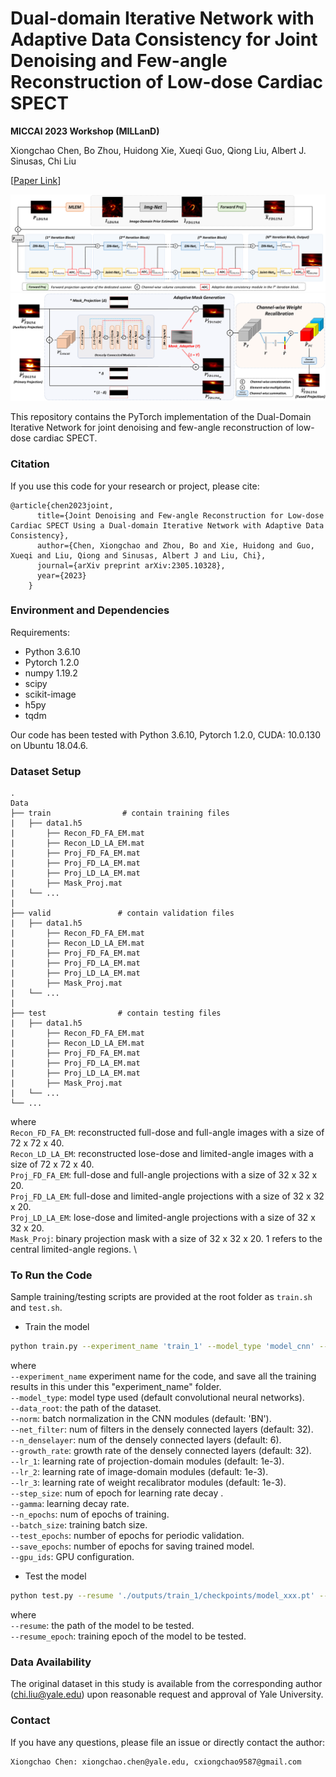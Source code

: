 # Dual-domain Iterative Network with Adaptive Data Consistency for Joint Denoising and Few-angle Reconstruction of Low-dose Cardiac SPECT 

**MICCAI 2023 Workshop (MILLanD)**

Xiongchao Chen, Bo Zhou, Huidong Xie, Xueqi Guo, Qiong Liu, Albert J. Sinusas, Chi Liu

[[Paper Link](https://arxiv.org/abs/2305.10328)]

![image](IMAGE/Overview.png)
![image](IMAGE/ADC.png)

This repository contains the PyTorch implementation of the Dual-Domain Iterative Network for joint denoising and few-angle reconstruction of low-dose cardiac SPECT.

### Citation
If you use this code for your research or project, please cite:

    @article{chen2023joint,
          title={Joint Denoising and Few-angle Reconstruction for Low-dose Cardiac SPECT Using a Dual-domain Iterative Network with Adaptive Data Consistency},
          author={Chen, Xiongchao and Zhou, Bo and Xie, Huidong and Guo, Xueqi and Liu, Qiong and Sinusas, Albert J and Liu, Chi},
          journal={arXiv preprint arXiv:2305.10328},
          year={2023}
        }


 ### Environment and Dependencies
 Requirements:
 * Python 3.6.10
 * Pytorch 1.2.0
 * numpy 1.19.2
 * scipy
 * scikit-image
 * h5py
 * tqdm

Our code has been tested with Python 3.6.10, Pytorch 1.2.0, CUDA: 10.0.130 on Ubuntu 18.04.6.

 ### Dataset Setup
    .
    Data
    ├── train                # contain training files
    |   ├── data1.h5
    |       ├── Recon_FD_FA_EM.mat  
    |       ├── Recon_LD_LA_EM.mat
    |       ├── Proj_FD_FA_EM.mat  
    |       ├── Proj_FD_LA_EM.mat
    |       ├── Proj_LD_LA_EM.mat
    |       ├── Mask_Proj.mat
    |   └── ...  
    | 
    ├── valid               # contain validation files
    |   ├── data1.h5
    |       ├── Recon_FD_FA_EM.mat  
    |       ├── Recon_LD_LA_EM.mat
    |       ├── Proj_FD_FA_EM.mat  
    |       ├── Proj_FD_LA_EM.mat
    |       ├── Proj_LD_LA_EM.mat
    |       ├── Mask_Proj.mat
    |   └── ...  
    |
    ├── test                # contain testing files
    |   ├── data1.h5
    |       ├── Recon_FD_FA_EM.mat  
    |       ├── Recon_LD_LA_EM.mat
    |       ├── Proj_FD_FA_EM.mat  
    |       ├── Proj_FD_LA_EM.mat
    |       ├── Proj_LD_LA_EM.mat
    |       ├── Mask_Proj.mat
    |   └── ...  
    └── ...  

where \
`Recon_FD_FA_EM`: reconstructed full-dose and full-angle images with a size of 72 x 72 x 40. \
`Recon_LD_LA_EM`: reconstructed lose-dose and limited-angle images with a size of 72 x 72 x 40. \
`Proj_FD_FA_EM`: full-dose and full-angle projections with a size of 32 x 32 x 20. \
`Proj_FD_LA_EM`: full-dose and limited-angle projections with a size of 32 x 32 x 20. \
`Proj_LD_LA_EM`: lose-dose and limited-angle projections with a size of 32 x 32 x 20. \
`Mask_Proj`: binary projection mask with a size of 32 x 32 x 20. 1 refers to the central limited-angle regions. \

### To Run the Code
Sample training/testing scripts are provided at the root folder as `train.sh` and `test.sh`.

- Train the model 
```bash
python train.py --experiment_name 'train_1' --model_type 'model_cnn' --data_root './' --norm 'BN' --net_filter 32 --n_denselayer 6 --growth_rate 32 --lr_1 1e-3 --lr_2 1e-3 --lr_3 1e-3 --step_size 1 --gamma 0.99 --n_epochs 200 --batch_size 1 --eval_epochs 5 --snapshot_epochs 5 --gpu_ids 0
```
where \
`--experiment_name` experiment name for the code, and save all the training results in this under this "experiment_name" folder. \
`--model_type`: model type used (default convolutional neural networks). \
`--data_root`: the path of the dataset. \
`--norm`: batch normalization in the CNN modules (default: 'BN'). \
`--net_filter`: num of filters in the densely connected layers (default: 32). \
`--n_denselayer`: num of the densely connected layers (default: 6). \
`--growth_rate`: growth rate of the densely connected layers (default: 32). \
`--lr_1`: learning rate of projection-domain modules (default: 1e-3). \
`--lr_2`: learning rate of image-domain modules (default: 1e-3). \
`--lr_3`: learning rate of weight recalibrator modules (default: 1e-3). \
`--step_size`: num of epoch for learning rate decay .\
`--gamma`: learning decay rate. \
`--n_epochs`: num of epochs of training. \
`--batch_size`: training batch size. \
`--test_epochs`: number of epochs for periodic validation. \
`--save_epochs`: number of epochs for saving trained model. \
`--gpu_ids`: GPU configuration.



- Test the model 
```bash
python test.py --resume './outputs/train_1/checkpoints/model_xxx.pt' --experiment_name 'test_1_xxx' --model_type 'model_cnn' --data_root '../' --norm 'BN' --net_filter 32 --n_denselayer 6 --growth_rate 32 --batch_size 1 --gpu_ids 0
```
where \
`--resume`: the path of the model to be tested. \
`--resume_epoch`: training epoch of the model to be tested. 

### Data Availability
The original dataset in this study is available from the corresponding author (chi.liu@yale.edu) upon reasonable request and approval of Yale University. 

### Contact 
If you have any questions, please file an issue or directly contact the author:
```
Xiongchao Chen: xiongchao.chen@yale.edu, cxiongchao9587@gmail.com
```
